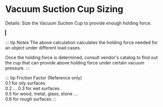 <script setup>
  import CalcEmbeder from '../components/calc-embeder.vue'

  const calcData = {
    title: 'Vacuum Suction Cup Sizing', 
    calcUrl: 'c-20220726.055124669-e3d-083438-51bb3e' 
  }
</script>
#  Vacuum Suction Cup Sizing
Details: Size the Vacuum Suction Cup to provide enough holding force.

<CalcEmbeder :calcData="calcData"
  width="100%" :iframeHeight="2400" style="border:1px solid black;">
</CalcEmbeder>

::: tip Notes
The above calculation calculates the holding force needed for an object under different load cases.

Once the holding force is determined, consult vendor's catalog to find out the cup that can provide above holding force under certain vacuum pressure.
:::

::: tip Friction Factor (Reference only)  
0.1 for oily surfaces  
0.2 … 0.3 for wet surfaces  
0.5 for wood, metal, glass, stone …  
0.6 for rough surfaces
:::
